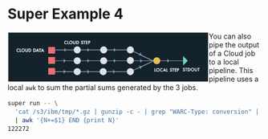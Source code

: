 # Super Example 4

<img src="images/runvis4.png" align="left" height="100">

You can also pipe the output of a Cloud job to a local pipeline. This
pipeline uses a local `awk` to sum the partial sums generated by the 3
jobs.

```sh
super run -- \
  'cat /s3/ibm/tmp/*.gz | gunzip -c - | grep "WARC-Type: conversion" | wc -l' \
  | awk '{N+=$1} END {print N}'
122272
```

